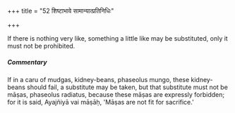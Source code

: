 +++
title = "52 शिष्टाभावे सामान्यात्प्रतिनिधिः"

+++

If there is nothing very like, something a little like may be substituted, only it must not be prohibited.

#####  Commentary

If in a caru of mudgas, kidney-beans, phaseolus mungo, these kidney-beans should fail, a substitute may be taken, but that substitute must not be māṣas, phaseolus radiatus, because these māṣas are expressly forbidden; for it is said, Ayajñiyā vai māṣāḥ, 'Māṣas are not fit for sacrifice.'
